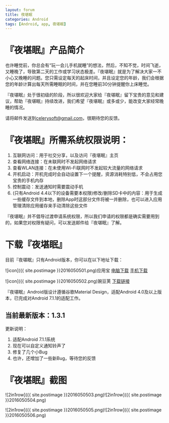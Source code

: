 ```yaml
---
layout: forum
title: 夜堪眠
categories: Android
tags: [Android, app, 夜堪眠]
---
```


# 『夜堪眠』产品简介

也许睡觉前，你总会有“玩一会儿手机就睡”的想法，然后，不知不觉，时间飞逝，又睡晚了，导致第二天的工作或学习状态极差。『夜堪眠』就是为了解决大家一不小心又晚睡的问题。您只需设定每天的起床时间，并且设定您的年龄，我们会根据您的年龄计算出每天所需睡眠的时间，并在您睡前30分钟提醒你上床睡觉。

『夜堪眠』处于很初级的阶段，所以很欢迎大家给『夜堪眠』留下宝贵的意见和建议，帮助『夜堪眠』持续改进，我们希望『夜堪眠』或多或少，能改变大家经常晚睡的情况。

请将邮件发送到[celerysoft@gmail.com](mailto:celerysoft@gmail.com)，很期待您的反馈。

# 『夜堪眠』所需系统权限说明：

1. 互联网访问：用于社交分享，以及访问『夜堪眠』主页
2. 查看网络连接：在未联网时不发起网络请求
3. 查看WLAN连接：在未使用Wi-Fi联网时不发起较大流量的网络请求
4. 开机启动：开机完成时会自动设置下一个提醒，资源消耗特别低，不会占用您宝贵的手机内存
5. 控制震动：发送通知时需要震动手机
6. (只有Android 4.4以下的设备需要本权限)修改/删除SD卡中的内容：用于生成一些缓存文件到本地，删除App时这部分文件将被一并删除，也可以进入应用管理清除应用缓存来手动清除这些文件

『夜堪眠』并不倡导过渡申请系统权限，所以我们申请的权限都是确实需要用到的，如果您对权限有疑问，可以发送邮件给『夜堪眠』了解。

# 下载『夜堪眠』

目前『夜堪眠』只有Android版本，你可以在以下地址下载：

![icon]({{ site.postimage }}2016050501.png)应用宝
[电脑下载](http://android.myapp.com/myapp/detail.htm?apkName=com.celerysoft.bedtime)
[手机下载](http://a.app.qq.com/o/simple.jsp?pkgname=com.celerysoft.bedtime)

![icon]({{ site.postimage }}2016050502.png)豌豆荚
[下载链接](http://www.wandoujia.com/apps/com.celerysoft.bedtime)

『夜堪眠』Android版设计遵循谷歌Material Design，适配Android 4.0及以上版本，已完成对Android 7.1.1的适配工作。

## 当前最新版本：**1.3.1**
更新说明：

1. 适配Android 7.1.1系统
2. 现在可以自定义通知铃声了
3. 修复了几个小Bug
4. 也许，还增加了一些新Bug，等待您的反馈

# 『夜堪眠』截图

![2in1row]({{ site.postimage }}2016050503.png)![2in1row]({{ site.postimage }}2016050504.png)

![2in1row]({{ site.postimage }}2016050505.png)![2in1row]({{ site.postimage }}2016050506.png)
